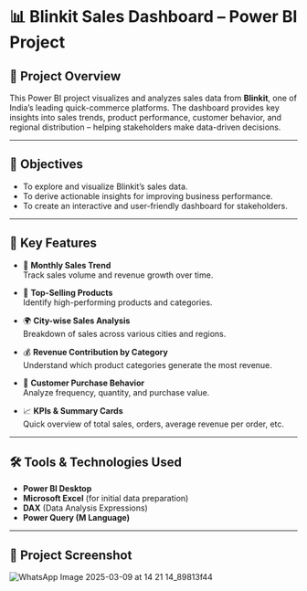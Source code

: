 # 📊 Blinkit Sales Dashboard – Power BI Project

## 🚀 Project Overview

This Power BI project visualizes and analyzes sales data from **Blinkit**, one of India’s leading quick-commerce platforms. The dashboard provides key insights into sales trends, product performance, customer behavior, and regional distribution – helping stakeholders make data-driven decisions.

---

## 🎯 Objectives

- To explore and visualize Blinkit’s sales data.
- To derive actionable insights for improving business performance.
- To create an interactive and user-friendly dashboard for stakeholders.

---

## 📌 Key Features

- 📅 **Monthly Sales Trend**  
  Track sales volume and revenue growth over time.

- 🧃 **Top-Selling Products**  
  Identify high-performing products and categories.

- 🌍 **City-wise Sales Analysis**  
  Breakdown of sales across various cities and regions.

- 💰 **Revenue Contribution by Category**  
  Understand which product categories generate the most revenue.

- 👥 **Customer Purchase Behavior**  
  Analyze frequency, quantity, and purchase value.

- 📈 **KPIs & Summary Cards**  
  Quick overview of total sales, orders, average revenue per order, etc.

---

## 🛠️ Tools & Technologies Used

- **Power BI Desktop**
- **Microsoft Excel** (for initial data preparation)
- **DAX** (Data Analysis Expressions)
- **Power Query (M Language)**

---

## 📁 Project Screenshot

![WhatsApp Image 2025-03-09 at 14 21 14_89813f44](https://github.com/user-attachments/assets/f8655639-d310-4477-9ba0-2036d621db07)

